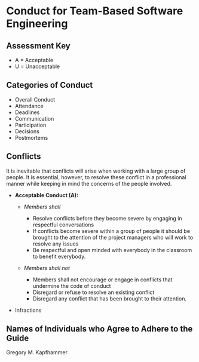 # Conduct for Team-Based Software Engineering

## Assessment Key

* A = Acceptable
* U = Unacceptable

## Categories of Conduct

* Overall Conduct
* Attendance
* Deadlines
* Communication
* Participation
* Decisions
* Postmortems
## Conflicts
It is inevitable that conflicts will arise when working with a large group of
people. It is essential, however, to resolve these conflict in a professional
manner while keeping in mind the concerns of the people involved.
* **Acceptable Conduct (A):**
  * *Members shall*

    * Resolve conflicts before they become severe by engaging in respectful
    conversations
    * If conflicts become severe within a group of people it should be brought
    to the attention of the project managers who will work to resolve any issues
    * Be respectful and open minded with everybody in the classroom to benefit
    everybody.

  * *Members shall not*

    * Members shall not encourage or engage in conflicts that undermine the code
    of conduct
    * Disregard or refuse to resolve an existing conflict
    * Disregard any conflict that has been brought to their attention.

* Infractions

## Names of Individuals who Agree to Adhere to the Guide

Gregory M. Kapfhammer
